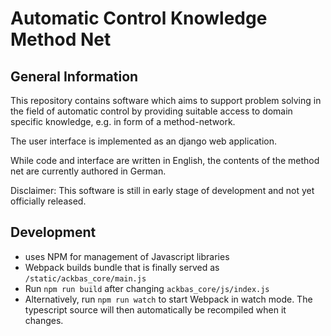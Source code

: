 # Automatic Control Knowledge Method Net

## General Information

This repository contains software which aims to support problem solving in the field of automatic control by providing suitable access to domain specific knowledge, e.g. in form of a method-network.

The user interface is implemented as an django web application.

While code and interface are written in English, the contents of the method net are currently authored in German.


Disclaimer: This software is still in early stage of development and not yet officially released.

## Development

- uses NPM for management of Javascript libraries
- Webpack builds bundle that is finally served as `/static/ackbas_core/main.js`
- Run `npm run build` after changing `ackbas_core/js/index.js`
- Alternatively, run `npm run watch` to start Webpack in watch mode. The typescript source will then automatically be recompiled when it changes.
